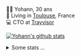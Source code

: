 <p>
  👨🏻 <bold>Yohann</bold>, 30 ans<br/>
  💼 Living in <a href="https://www.google.com/maps?q=toulouse">Toulouse</a>, France<br/>
  💻 CTO at <a href="https://trayvisor.com/">Trayvisor</a><br/>
</p>

<a href="https://github.com/anuraghazra/github-readme-stats"><img align="center" src="https://github-readme-stats-dviw-8taegaswk-yohann84ls-projects.vercel.app//api?username=yohann84L&show_icons=true&include_all_commits=true" alt="Yohann's github stats" /> </a>


<details>
  <summary>Some stats ...</summary><br/>
  

<!--START_SECTION:waka-->
![Code Time](http://img.shields.io/badge/Code%20Time-1%2C342%20hrs%2026%20mins-blue)

![Profile Views](http://img.shields.io/badge/Profile%20Views-0-blue)

**🐱 My GitHub Data** 

> 📦 441.0 kB Used in GitHub's Storage 
 > 
> 🚫 Not Opted to Hire
 > 
> 📜 26 Public Repositories 
 > 
> 🔑 21 Private Repositories 
 > 
**I'm an Early 🐤** 

```text
🌞 Morning                33929 commits       ███████░░░░░░░░░░░░░░░░░░   29.47 % 
🌆 Daytime                66770 commits       ██████████████░░░░░░░░░░░   57.99 % 
🌃 Evening                14261 commits       ███░░░░░░░░░░░░░░░░░░░░░░   12.39 % 
🌙 Night                  172 commits         ░░░░░░░░░░░░░░░░░░░░░░░░░   00.15 % 
```
📅 **I'm Most Productive on Wednesday** 

```text
Monday                   22206 commits       █████░░░░░░░░░░░░░░░░░░░░   19.29 % 
Tuesday                  21608 commits       █████░░░░░░░░░░░░░░░░░░░░   18.77 % 
Wednesday                23275 commits       █████░░░░░░░░░░░░░░░░░░░░   20.22 % 
Thursday                 23132 commits       █████░░░░░░░░░░░░░░░░░░░░   20.09 % 
Friday                   22779 commits       █████░░░░░░░░░░░░░░░░░░░░   19.79 % 
Saturday                 837 commits         ░░░░░░░░░░░░░░░░░░░░░░░░░   00.73 % 
Sunday                   1295 commits        ░░░░░░░░░░░░░░░░░░░░░░░░░   01.12 % 
```


📊 **This Week I Spent My Time On** 

```text
🕑︎ Time Zone: Europe/Paris

💬 Programming Languages: 
No Activity Tracked This Week

🔥 Editors: 
No Activity Tracked This Week

💻 Operating System: 
No Activity Tracked This Week
```

**I Mostly Code in Python** 

```text
Python                   26 repos            ██████████████░░░░░░░░░░░   54.17 % 
Jupyter Notebook         4 repos             ██░░░░░░░░░░░░░░░░░░░░░░░   08.33 % 
JavaScript               3 repos             ██░░░░░░░░░░░░░░░░░░░░░░░   06.25 % 
HTML                     2 repos             █░░░░░░░░░░░░░░░░░░░░░░░░   04.17 % 
Shell                    1 repo              █░░░░░░░░░░░░░░░░░░░░░░░░   02.08 % 
```




 Last Updated on 02/09/2025 00:43:43 UTC
<!--END_SECTION:waka-->
